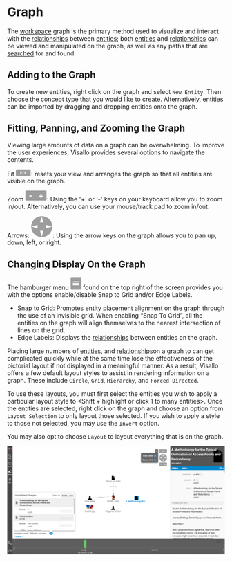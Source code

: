 # Graph

The [workspace](workspaces.md) graph is the primary method used to visualize and interact with the [relationships](edges.md)
between [entities](entities.md); both [entities](entities.md) and [relationships](edges.md) can be viewed and manipulated
 on the graph, as well as any paths that are [searched](search.md) for and found.


## Adding to the Graph
To create new entities, right click on the graph and select `New Entity`. Then choose the concept type
that you would like to create. Alternatively, entities can be imported by dragging and dropping entities onto the graph.


## Fitting, Panning, and Zooming the Graph
Viewing large amounts of data on a graph can be overwhelming. To improve the user experiences, Visallo
provides several options to navigate the contents.


Fit <img src = images/fit.png width="35">:  resets your view and arranges the graph so that all entities are
visible on the graph.

Zoom <img src = images/zoom.png width="50">: Using the '+' or '-' keys on your keyboard allow you to zoom in/out.
 Alternatively, you can use your mouse/track pad to zoom in/out.

Arrows: <img src = images/pan-arrows.png width="50">: Using the arrow keys on the graph allows you to
pan up, down, left, or right.

## Changing Display On the Graph
The hamburger menu <img src = images/hamburger-menu.png width="25"> found on the top right of the screen
provides you with the options enable/disable Snap to Grid and/or Edge Labels.
  - Snap to Grid: Promotes entity placement alignment on the graph through the use of an invisible
  grid. When enabling “Snap To Grid”, all the entities on the graph will align themselves to the nearest intersection of lines on the grid.
  - Edge Labels: Displays the [relationships](edges.md) between entities on the graph.

Placing large numbers of [entities](entities.md), and [relationships](edges.md)on a graph to can get complicated quickly
while at the same time lose the effectiveness of the pictorial layout if not displayed in a meaningful manner.  As a result,
Visallo offers a few default layout styles to assist in rendering information on a graph.  These include  `Circle`, `Grid`,
`Hierarchy`, and `Forced Directed`.

To use these layouts, you must first select the entities you wish to apply a particular layout style to
<Shift + highlight or click 1 to many entities>.  Once the entities are selected, right click on the graph and choose
an option from `Layout Selection` to only layout those selected. If you wish to apply a style to those not selected, you
may use the `Invert` option.

You may also opt to choose `Layout` to layout everything that is on the graph.


<img src = images/full-graph.png width="600">

<!--
TODO:
- control
- operations
    - connect
    - find path
    - search/add related
    - and more
-->
